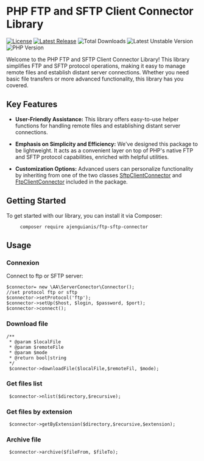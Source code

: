 # PHP FTP and SFTP Client Connector Library

[![License](https://img.shields.io/github/license/ajenguianis/ftp-sftp-connector)](https://github.com/ajenguianis/ftp-sftp-connector/blob/develop/LICENSE)
[![Latest Release](https://img.shields.io/github/v/release/ajenguianis/ftp-sftp-connector)](https://github.com/ajenguianis/ftp-sftp-connector/releases/latest)
![Total Downloads](https://img.shields.io/packagist/dt/ajenguianis/ftp-sftp-connector)
![Latest Unstable Version](https://img.shields.io/packagist/vpre/ajenguianis/ftp-sftp-connector)
![PHP Version](https://img.shields.io/packagist/php-v/ajenguianis/ftp-sftp-connector)

Welcome to the PHP FTP and SFTP Client Connector Library! This library simplifies FTP and SFTP protocol operations, making it easy to manage remote files and establish distant server connections. Whether you need basic file transfers or more advanced functionality, this library has you covered.

## Key Features

- **User-Friendly Assistance:** This library offers easy-to-use helper functions for handling remote files and establishing distant server connections.
  
- **Emphasis on Simplicity and Efficiency:** We've designed this package to be lightweight. It acts as a convenient layer on top of PHP's native FTP and SFTP protocol capabilities, enriched with helpful utilities.

- **Customization Options:** Advanced users can personalize functionality by inheriting from one of the two classes [SftpClientConnector](https://github.com/ajenguianis/ftp-sftp-connector/tree/develop/src/Connector/Sftp) 
 and [FtpClientConnector](https://github.com/ajenguianis/ftp-sftp-connector/tree/develop/src/Connector/Ftp) included in the package.

## Getting Started

To get started with our library, you can install it via Composer:

         composer require ajenguianis/ftp-sftp-connector

## Usage

### Connexion

Connect to ftp or SFTP server:

    $connector= new \AA\ServerConector\Connector();
    //set protocol ftp or sftp
    $connector->setProtocol('ftp');
    $connector->setUp($host, $login, $password, $port);
    $connector->connect();

### Download file
    /**
     * @param $localFile
     * @param $remoteFile
     * @param $mode
     * @return bool|string
     */
     $connector->downloadFile($localFile,$remoteFil, $mode);
     
### Get files list

     $connector->nlist($directory,$recursive);
     
### Get files by extension

     $connector->getByExtension($directory,$recursive,$extension);
     
### Archive file

     $connector->archive($fileFrom, $fileTo);    
